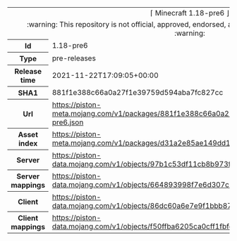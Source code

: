 <html><table>
<tr><td colspan="2" align="center"><img width="0" height="0"><br/>⌈ Minecraft 1.18-pre6 ⌋<br/><img width="0" height="0"></td></tr>
<tr><td colspan="2" align="center"><img width="0" height="0"><br/>
:warning: This repository is not official, approved, endorsed, associated or connected with Mojang :warning:
<br/><img width="0" height="0"></td></tr>
<tr><th>Id</th><td>1.18-pre6</td></tr>
<tr><th>Type</th><td>pre-releases</td></tr>
<tr><th>Release time</th><td>2021-11-22T17:09:05+00:00</td></tr>
<tr><th>SHA1</th><td>881f1e388c66a0a27f1e39759d594aba7fc827cc</td></tr>
<tr><th>Url</th><td><a href="https://piston-meta.mojang.com/v1/packages/881f1e388c66a0a27f1e39759d594aba7fc827cc/1.18-pre6.json">https://piston-meta.mojang.com/v1/packages/881f1e388c66a0a27f1e39759d594aba7fc827cc/1.18-pre6.json</a></td></tr>
<tr><th>Asset index</th><td><a href="https://piston-meta.mojang.com/v1/packages/d31a2e85ae149dd1b1a7070b22cb8887892fda6c/1.18.json">https://piston-meta.mojang.com/v1/packages/d31a2e85ae149dd1b1a7070b22cb8887892fda6c/1.18.json</a></td></tr>
<tr><th>Server</th><td><a href="https://piston-data.mojang.com/v1/objects/97b1c53df11cb8b973f4b522c8f4963b7e31495e/server.jar">https://piston-data.mojang.com/v1/objects/97b1c53df11cb8b973f4b522c8f4963b7e31495e/server.jar</a></td></tr>
<tr><th>Server mappings</th><td><a href="https://piston-data.mojang.com/v1/objects/664893998f7e6d307c7e3f307e59d7f1220c6c87/server.txt">https://piston-data.mojang.com/v1/objects/664893998f7e6d307c7e3f307e59d7f1220c6c87/server.txt</a></td></tr>
<tr><th>Client</th><td><a href="https://piston-data.mojang.com/v1/objects/86dc60a6e7e9f1bbb877ce2c950de3d1c3cafb89/client.jar">https://piston-data.mojang.com/v1/objects/86dc60a6e7e9f1bbb877ce2c950de3d1c3cafb89/client.jar</a></td></tr>
<tr><th>Client mappings</th><td><a href="https://piston-data.mojang.com/v1/objects/f50ffba6205ca0cff1fbfeb3709b4aae1b66d409/client.txt">https://piston-data.mojang.com/v1/objects/f50ffba6205ca0cff1fbfeb3709b4aae1b66d409/client.txt</a></td></tr>
</table></html>